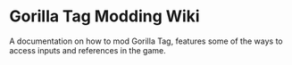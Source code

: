 # Gorilla Tag Modding Wiki
A documentation on how to mod Gorilla Tag, features some of the ways to access inputs and references in the game.
